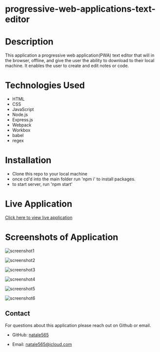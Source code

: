# progressive-web-applications-text-editor

# Description

This application a progressive web application(PWA) text editor that will in the browser, offline, and give the user the ability to download to their local machine. It enables the user to create and edit notes or code. 

# Technologies Used

- HTML
- CSS
- JavaScript
- Node.js
- Express.js
- Webpack
- Workbox
- babel
- regex

# Installation

- Clone this repo to your local machine
- once cd'd into the main folder run 'npm i' to install packages. 
- to start server, run 'npm start'


# Live Application

[Click here to view live application](https://progressive-web-applications-text-editor-w2ba.onrender.com)

# Screenshots of Application

![screenshot1](/progressive-web-applications-text-editor/assets/images/image1.png)

![screenshot2](/progressive-web-applications-text-editor/assets/images/image2.png)

![screenshot3](/progressive-web-applications-text-editor/assets/images/image3.png)

![screenshot4](/progressive-web-applications-text-editor/assets/images/image4.png)

![screenshot5](/progressive-web-applications-text-editor/assets/images/image5.png)

![screenshot6](/progressive-web-applications-text-editor/assets/images/image6.png)

## Contact

For questions about this application please reach out on Github or email.

- GitHub: [natale565](https://github.com/natale565)

- Email: [natale565@icloud.com](mailto:natale565@icloud.com)
